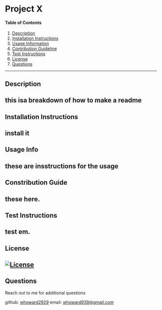 # Project X
#### Table of Contents

1. [Description](#description)
  2. [Installation Instructions](#installation-instructions)
  3. [Usage Information](#usage-info)
  4. [Contribution Guideline](#contribution-guide)
  5. [Test Instructions](#test-instructions)
  6. [License](#license)
  7. [Questions](#questions)

---
## Description
this isa breakdown of how to make a readme
---
## Installation Instructions
install it
---
## Usage Info
these are insstructions for the usage 
---
## Constribution Guide
these here.
---
## Test Instructions
test em.
---
## License
[![License](https://img.shields.io/badge/License-Apache%202.0-blue.svg)](https://opensource.org/licenses/Apache-2.0)
---
## Questions
Reach out to me for additional questions

github: [whoward2929](https://github.com/whoward2929)
email: [whoward939@gmail.com](mailto:whoward939@gmail.com)
